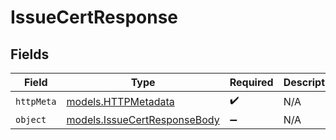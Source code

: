 # IssueCertResponse


## Fields

| Field                                                              | Type                                                               | Required                                                           | Description                                                        |
| ------------------------------------------------------------------ | ------------------------------------------------------------------ | ------------------------------------------------------------------ | ------------------------------------------------------------------ |
| `httpMeta`                                                         | [models.HTTPMetadata](../models/httpmetadata.md)                   | :heavy_check_mark:                                                 | N/A                                                                |
| `object`                                                           | [models.IssueCertResponseBody](../models/issuecertresponsebody.md) | :heavy_minus_sign:                                                 | N/A                                                                |